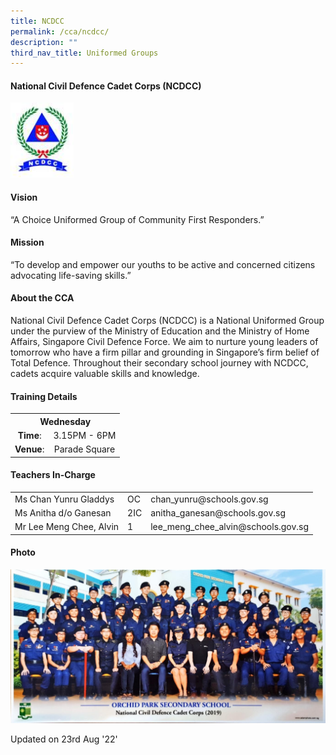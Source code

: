 ```yaml
---
title: NCDCC
permalink: /cca/ncdcc/
description: ""
third_nav_title: Uniformed Groups
---
```



<h4>National Civil Defence Cadet Corps (NCDCC)</h4>
<img style="width: 20%;" src="/images/ncdcc.jpg" />
<h4><strong>Vision</strong></h4>
<p>&ldquo;A Choice Uniformed Group of Community First Responders.&rdquo;</p>
<h4><strong>Mission</strong></h4>
<p>&ldquo;To develop and empower our youths to be active and concerned citizens advocating life-saving skills.&rdquo;</p>
<h4>About the CCA</h4>
<p>National Civil Defence Cadet Corps (NCDCC) is a National Uniformed Group under the purview of the Ministry of Education and the Ministry of Home Affairs, Singapore Civil Defence Force. We aim to nurture young leaders of tomorrow who have a firm pillar and grounding in Singapore&rsquo;s firm belief of Total Defence. Throughout their secondary school journey with NCDCC, cadets acquire valuable skills and knowledge.</p>
<h4>Training Details</h4>
<table>
<tbody>
<tr>
<th style="text-align: center;" colspan="2">Wednesday</th>
</tr>
<tr>
<td style="text-align: center;"><strong>Time</strong>:</td>
<td style="text-align: center;">3.15PM - 6PM</td>
</tr>
<tr>
<td style="text-align: center;"><strong>Venue</strong>:</td>
<td style="text-align: center;">Parade Square</td>
</tr>
</tbody>
</table>
<h4>Teachers In-Charge</h4>
<table>
<tbody>
<tr>
<td>Ms&nbsp;Chan Yunru Gladdys</td>
<td>OC</td>
<td>chan_yunru@schools.gov.sg</td>
</tr>
<tr>
<td>Ms Anitha d/o Ganesan</td>
<td>2IC</td>
<td>anitha_ganesan@schools.gov.sg</td>
</tr>
<tr>
<td>Mr Lee Meng Chee, Alvin</td>
<td>1</td>
<td>lee_meng_chee_alvin@schools.gov.sg</td>
</tr>
</tbody>
</table>
<h4>Photo</h4>
<img src="/images/ncdcc1.jpeg">
<p>Updated on 23rd Aug '22'</p>